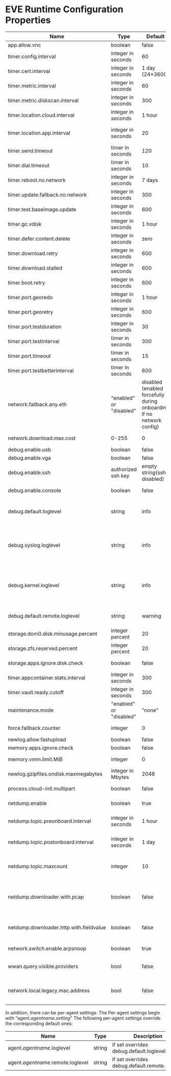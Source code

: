 # EVE Runtime Configuration Properties

| Name | Type | Default | Description |
| ---- | ---- | ------- | ----------- |
| app.allow.vnc | boolean | false | allow access to the app using the VNC tcp port |
| timer.config.interval | integer in seconds | 60 | how frequently device gets config |
| timer.cert.interval | integer in seconds | 1 day (24*3600) | how frequently device checks for new controller certificates |
| timer.metric.interval  | integer in seconds | 60 | how frequently device reports metrics |
| timer.metric.diskscan.interval  | integer in seconds | 300 | how frequently device should scan the disk for metrics |
| timer.location.cloud.interval | integer in seconds | 1 hour | how frequently device reports geographic location information to controller |
| timer.location.app.interval | integer in seconds | 20 | how frequently device reports geographic location information to applications (to local profile server and to other apps via meta-data server) |
| timer.send.timeout | timer in seconds | 120 | time for each http/send |
| timer.dial.timeout | timer in seconds | 10 | maximum time allowed to establish connection |
| timer.reboot.no.network | integer in seconds | 7 days | reboot after no cloud connectivity |
| timer.update.fallback.no.network | integer in seconds | 300 | fallback after no cloud connectivity |
| timer.test.baseimage.update | integer in seconds | 600 | commit to update |
| timer.gc.vdisk | integer in seconds | 1 hour | garbage collect unused instance virtual disk |
| timer.defer.content.delete | integer in seconds | zero | if set, keep content trees around for reuse after they have been deleted |
| timer.download.retry | integer in seconds | 600 | retry a failed download |
| timer.download.stalled | integer in seconds | 600 | cancel a stalled download |
| timer.boot.retry | integer in seconds | 600 | retry a failed domain boot |
| timer.port.georedo | integer in seconds | 1 hour | redo IP geolocation |
| timer.port.georetry | integer in seconds | 600 | retry geolocation after failure |
| timer.port.testduration | integer in seconds | 30 | wait for DHCP to give address |
| timer.port.testinterval | timer in seconds | 300 | retest the current port config |
| timer.port.timeout | timer in seconds | 15 | time for each http/send |
| timer.port.testbetterinterval | timer in seconds | 600 | test a higher prio port config |
| network.fallback.any.eth | "enabled" or "disabled" | disabled (enabled forcefully during onboarding if no network config) | if no connectivity try any Ethernet, WiFi, or LTE with DHCP client |
| network.download.max.cost | 0-255 | 0 | [max port cost for download](DEVICE-CONNECTIVITY.md) to avoid e.g., LTE ports |
| debug.enable.usb | boolean | false | allow USB e.g. keyboards on device |
| debug.enable.vga | boolean | false | allow VGA console on device |
| debug.enable.ssh | authorized ssh key | empty string(ssh disabled) | allow ssh to EVE |
| debug.enable.console | boolean | false | allow console access to EVE (reboot required to disable) |
| debug.default.loglevel | string | info | min level saved in files on device. Used logrus log levels as described here ["https://pkg.go.dev/github.com/sirupsen/logrus"]: panic, fatal, error, warning, info, debug and trace.
| debug.syslog.loglevel | string | info | min level of the syslog messages saved in files on device. System default loglevel string representation should be used as described here ["https://man7.org/linux/man-pages/man3/syslog.3.html"]: emerg, alert, crit, err, warning, notice, info, debug. |
| debug.kernel.loglevel | string | info | min level of the kernel messages saved in files on device. System default loglevel string representation should be used as described here ["https://man7.org/linux/man-pages/man3/syslog.3.html"]: emerg, alert, crit, err, warning, notice, info, debug. |
| debug.default.remote.loglevel | string | warning | min level sent to controller. Should be used log levels as described in "debug.syslog.loglevel" settings. |
| storage.dom0.disk.minusage.percent | integer percent | 20 | min. percent of persist partition reserved for dom0 |
| storage.zfs.reserved.percent | integer percent | 20 | min. percent of persist partition reserved for zfs performance |
| storage.apps.ignore.disk.check | boolean | false | Ignore disk usage check for Apps. Allows apps to create images bigger than available disk|
| timer.appcontainer.stats.interval | integer in seconds | 300 | collect application container stats |
| timer.vault.ready.cutoff | integer in seconds | 300 | reboot after inaccessible vault |
| maintenance.mode | "enabled" or "disabled" | "none" | don't run applications etc |
| force.fallback.counter | integer | 0 | forces fallback to other image if counter is changed |
| newlog.allow.fastupload | boolean | false | allow faster upload gzip logfiles to controller |
| memory.apps.ignore.check | boolean | false | Ignore memory usage check for Apps|
| memory.vmm.limit.MiB | integer | 0 | Manually override how much overhead is allocated for each running VMM |
| newlog.gzipfiles.ondisk.maxmegabytes | integer in Mbytes | 2048 | the quota for keepig newlog gzip files on device |
| process.cloud-init.multipart | boolean | false | help VMs which do not handle mime multi-part themselves |
| netdump.enable | boolean | true | enable publishing of network diagnostics (as tgz archives to /persist/netdump) |
| netdump.topic.preonboard.interval | integer in seconds | 1 hour | how frequently (in seconds) can be netdumps of the same topic published while device is not yet onboarded |
| netdump.topic.postonboard.interval | integer in seconds | 1 day | how frequently (in seconds) can be netdumps of the same topic published after device has been onboarded |
| netdump.topic.maxcount | integer | 10 | maximum number of netdumps that can be published for each topic. The oldest netdump is unpublished should a new netdump exceed the limit.
| netdump.downloader.with.pcap | boolean | false | include packet captures inside netdumps for download requests. However, even if enabled, TCP segments carrying non-empty payload (i.e. content which is being downloaded) are excluded and the overall PCAP size is limited to 64MB. |
| netdump.downloader.http.with.fieldvalue | boolean | false | include HTTP header field values in captured network traces for download requests (beware: may contain secrets, such as datastore credentials). |
| network.switch.enable.arpsnoop | boolean | true | enable ARP Snooping on switch Network Instance, may need a device reboot to take effect |
| wwan.query.visible.providers | bool | false | enable to periodically (once per hour) query the set of visible cellular service providers and publish them under WirelessStatus (for every modem) |
| network.local.legacy.mac.address | bool | false | enables legacy MAC address generation for local network instances for those EVE nodes where changing MAC addresses in applications will lead to incorrect network configuration |

In addition, there can be per-agent settings.
The Per-agent settings begin with "agent.*agentname*.*setting*"
The following per-agent settings override the corresponding default ones:

| Name | Type | Description |
| ---- | ---- | ----------- |
| agent.*agentname*.loglevel | string | if set overrides debug.default.loglevel | (Legacy setting debug.*agentname*.loglevel still supported)
| agent.*agentname*.remote.loglevel | string | if set overrides debug.default.remote.loglevel | (Legacy setting debug.*agentname*.remote.loglevel)
